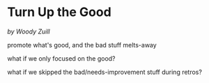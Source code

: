 # Turn Up the Good

*by Woody Zuill* 


promote what's good, and the bad stuff melts-away

what if we only focused on the good?

what if we skipped the bad/needs-improvement stuff during retros?
<!--stackedit_data:
eyJoaXN0b3J5IjpbMTI0NDU5MDUyN119
-->